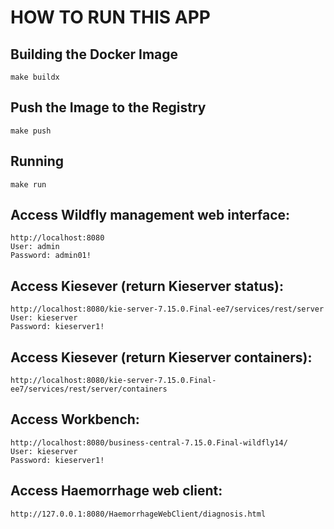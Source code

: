 # HOW TO RUN THIS APP

## Building the Docker Image

    make buildx

## Push the Image to the Registry

    make push

## Running

    make run

## Access Wildfly management web interface:

    http://localhost:8080
    User: admin
    Password: admin01!

## Access Kiesever (return Kieserver status):

    http://localhost:8080/kie-server-7.15.0.Final-ee7/services/rest/server
    User: kieserver
    Password: kieserver1!

## Access Kiesever (return Kieserver containers):

    http://localhost:8080/kie-server-7.15.0.Final-ee7/services/rest/server/containers

## Access Workbench:

    http://localhost:8080/business-central-7.15.0.Final-wildfly14/
    User: kieserver
    Password: kieserver1!

## Access Haemorrhage web client:

    http://127.0.0.1:8080/HaemorrhageWebClient/diagnosis.html